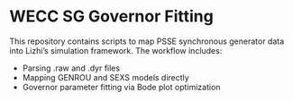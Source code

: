 # WECC SG Governor Fitting

This repository contains scripts to map PSSE synchronous generator data
into Lizhi’s simulation framework. The workflow includes:

- Parsing .raw and .dyr files
- Mapping GENROU and SEXS models directly
- Governor parameter fitting via Bode plot optimization


